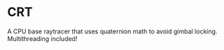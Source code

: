 # CRT
A CPU base raytracer that uses quaternion math to avoid gimbal locking. Multithreading included!
